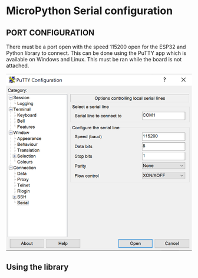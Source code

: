 # MicroPython Serial configuration

## PORT CONFIGURATION
There must be a port open with the speed 115200 open for the ESP32 and Python library to connect. This can be done using the PuTTY app which is available on Windows and Linux. This must be ran while the board is not attached.

![image of PuTTY](Assets/enable.png)



## Using the library
